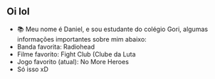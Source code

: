 ## Oi lol

- 📚 Meu nome é Daniel, e sou estudante do colégio Gori, algumas informações importantes sobre mim abaixo:
- Banda favorita: Radiohead
- Filme favorito: Fight Club (Clube da Luta
- Jogo favorito (atual): No More Heroes
- Só isso xD
